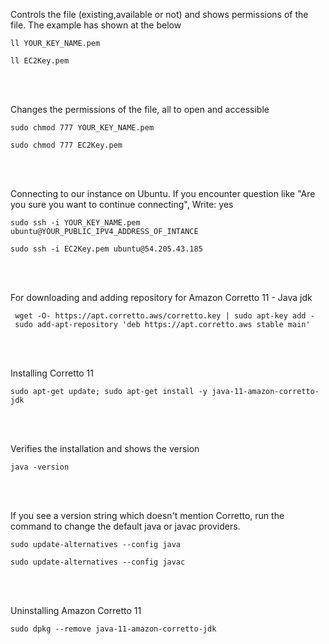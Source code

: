 Controls the file (existing,available or not) and shows permissions of the file. The example has shown at the below
```
ll YOUR_KEY_NAME.pem 
```
```
ll EC2Key.pem 
```
<br />
<br />


Changes the permissions of the file, all to open and accessible
```
sudo chmod 777 YOUR_KEY_NAME.pem
```
```
sudo chmod 777 EC2Key.pem
```
<br />
<br />


Connecting to our instance on Ubuntu. If you encounter question like "Are you sure you want to continue connecting", Write: yes
```
sudo ssh -i YOUR_KEY_NAME.pem ubuntu@YOUR_PUBLIC_IPV4_ADDRESS_OF_INTANCE
```
```
sudo ssh -i EC2Key.pem ubuntu@54.205.43.185
```
<br />
<br />


For downloading and adding repository for Amazon Corretto 11 - Java jdk
```
 wget -O- https://apt.corretto.aws/corretto.key | sudo apt-key add - 
 sudo add-apt-repository 'deb https://apt.corretto.aws stable main'
```
<br />
<br />


Installing Corretto 11
```
sudo apt-get update; sudo apt-get install -y java-11-amazon-corretto-jdk
```
<br />
<br />


Verifies the installation and shows the version
```
java -version
```
<br />
<br />


If you see a version string which doesn't mention Corretto, run the command to change the default java or javac providers.
```
sudo update-alternatives --config java
```
```
sudo update-alternatives --config javac
```
<br />
<br />


Uninstalling Amazon Corretto 11
```
sudo dpkg --remove java-11-amazon-corretto-jdk
```
<br />
<br />
